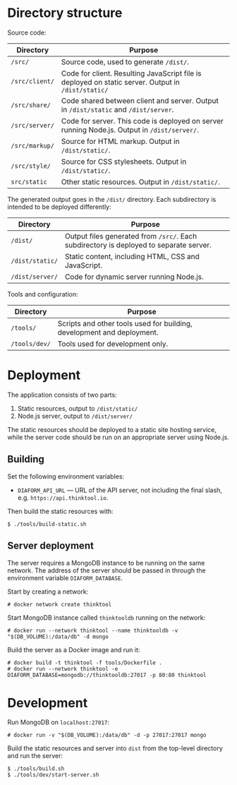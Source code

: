 # Directory structure

Source code:

| Directory | Purpose |
| ---       | ---     |
| `/src/` | Source code, used to generate `/dist/`. |
| `/src/client/` | Code for client. Resulting JavaScript file is deployed on static server. Output in `/dist/static/` |
| `/src/share/` | Code shared between client and server. Output in `/dist/static` and `/dist/server`. |
| `/src/server/` | Code for server. This code is deployed on server running Node.js. Output in `/dist/server/`. |
| `/src/markup/` | Source for HTML markup. Output in `/dist/static/`. |
| `/src/style/` | Source for CSS stylesheets. Output in `/dist/static/`. |
| `src/static` | Other static resources. Output in `/dist/static/`. |

The generated output goes in the `/dist/` directory. Each subdirectory is intended to be deployed differently:

| Directory | Purpose |
| ---       | ---     |
| `/dist/` | Output files generated from `/src/`. Each subdirectory is deployed to separate server. |
| `/dist/static/` | Static content, including HTML, CSS and JavaScript. |
| `/dist/server/` | Code for dynamic server running Node.js. |

Tools and configuration:

| Directory | Purpose |
| ---       | ---     |
| `/tools/` | Scripts and other tools used for building, development and deployment. |
| `/tools/dev/` | Tools used for development only. |

# Deployment

The application consists of two parts:

1. Static resources, output to `/dist/static/`
2. Node.js server, output to `/dist/server/`

The static resources should be deployed to a static site hosting service, while
the server code should be run on an appropriate server using Node.js.

## Building

Set the following environment variables:

* `DIAFORM_API_URL` &mdash; URL of the API server, not including the final
  slash, e.g. `https://api.thinktool.io`.

Then build the static resources with:

    $ ./tools/build-static.sh

## Server deployment

The server requires a MongoDB instance to be running on the same network. The
address of the server should be passed in through the environment variable
`DIAFORM_DATABASE`.

Start by creating a network:

    # docker network create thinktool

Start MongoDB instance called `thinktooldb` running on the network:

    # docker run --network thinktool --name thinktooldb -v "$(DB_VOLUME):/data/db" -d mongo

Build the server as a Docker image and run it:

    # docker build -t thinktool -f tools/Dockerfile .
    # docker run --network thinktool -e DIAFORM_DATABASE=mongodb://thinktooldb:27017 -p 80:80 thinktool

# Development

Run MongoDB on `localhost:27017`:

    # docker run -v "$(DB_VOLUME):/data/db" -d -p 27017:27017 mongo

Build the static resources and server into `dist` from the top-level directory
and run the server:

    $ ./tools/build.sh
    $ ./tools/dev/start-server.sh
